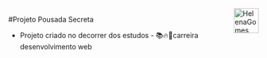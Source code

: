 <div>
  <img align="right" src="https://user-images.githubusercontent.com/94927107/202288637-fc13dd57-c051-48dd-ba02-870c9ef26267.png" alt="HelenaGomes" width="50px">
</div>

#Projeto Pousada Secreta

- Projeto criado no decorrer dos estudos - 📚🔥🚀carreira desenvolvimento web
